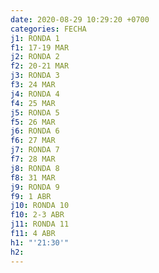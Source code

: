 ```yaml
---
date: 2020-08-29 10:29:20 +0700
categories: FECHA
j1: RONDA 1
f1: 17-19 MAR
j2: RONDA 2
f2: 20-21 MAR
j3: RONDA 3
f3: 24 MAR
j4: RONDA 4
f4: 25 MAR
j5: RONDA 5
f5: 26 MAR
j6: RONDA 6
f6: 27 MAR
j7: RONDA 7
f7: 28 MAR
j8: RONDA 8
f8: 31 MAR
j9: RONDA 9
f9: 1 ABR
j10: RONDA 10
f10: 2-3 ABR
j11: RONDA 11
f11: 4 ABR
h1: "'21:30'"
h2:
---
```

